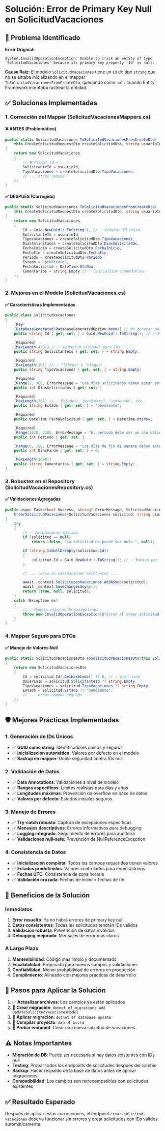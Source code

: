 # Solución: Error de Primary Key Null en SolicitudVacaciones

## 🚨 **Problema Identificado**

**Error Original:**
```
System.InvalidOperationException: Unable to track an entity of type 'SolicitudVacaciones' because its primary key property 'Id' is null.
```

**Causa Raíz:**
El modelo `SolicitudVacaciones` tiene un `Id` de tipo `string` que no se estaba inicializando en el mapper `ToSolicitudVacacionesFromCreateDto`, quedando como `null` cuando Entity Framework intentaba rastrear la entidad.

## ✅ **Soluciones Implementadas**

### **1. Corrección del Mapper (SolicitudVacacionesMappers.cs)**

#### ❌ **ANTES (Problemático)**
```csharp
public static SolicitudVacaciones ToSolicitudVacacionesFromCreateDto(
    this CreateSolicitudRequestDto createSolicitudDto, string usuarioId)
{
    return new SolicitudVacaciones
    {
        // ❌ Falta: Id = ...
        SolicitanteId = usuarioId,
        TipoVacaciones = createSolicitudDto.TipoVacaciones,
        // ... otros campos
    };
}
```

#### ✅ **DESPUÉS (Corregido)**
```csharp
public static SolicitudVacaciones ToSolicitudVacacionesFromCreateDto(
    this CreateSolicitudRequestDto createSolicitudDto, string usuarioId)
{
    return new SolicitudVacaciones
    {
        Id = Guid.NewGuid().ToString(), // ✅ Generar ID único
        SolicitanteId = usuarioId,
        TipoVacaciones = createSolicitudDto.TipoVacaciones,
        DiasSolicitados = createSolicitudDto.DiasSolicitados,
        FechaInicio = createSolicitudDto.FechaInicio,
        FechaFin = createSolicitudDto.FechaFin,
        Periodo = createSolicitudDto.Periodo,
        Estado = "pendiente",
        FechaSolicitud = DateTime.UtcNow,
        Comentarios = string.Empty // ✅ Inicializar comentarios
    };
}
```

### **2. Mejoras en el Modelo (SolicitudVacaciones.cs)**

#### ✅ **Características Implementadas**
```csharp
public class SolicitudVacaciones
{
    [Key]
    [DatabaseGenerated(DatabaseGeneratedOption.None)] // No generar por DB
    public string Id { get; set; } = Guid.NewGuid().ToString(); // ✅ Valor por defecto

    [Required]
    [MaxLength(450)] // ✅ Longitud estándar para IDs
    public string SolicitanteId { get; set; } = string.Empty;

    [Required]
    [MaxLength(10)] // ✅ "libres" o "bloque"
    public string TipoVacaciones { get; set; } = string.Empty;

    [Required]
    [Range(1, 365, ErrorMessage = "Los días solicitados deben estar entre 1 y 365")]
    public int DiasSolicitados { get; set; }

    [Required]
    [MaxLength(20)] // ✅ Estados: "pendiente", "aprobado", etc.
    public string Estado { get; set; } = "pendiente";

    [Required]
    public DateTime FechaSolicitud { get; set; } = DateTime.UtcNow;

    [Required]
    [Range(2020, 2100, ErrorMessage = "El período debe ser un año válido")]
    public int Periodo { get; set; }

    [Range(0, 100, ErrorMessage = "Los días de fin de semana deben estar entre 0 y 100")]
    public int DiasFinde { get; set; } = 0;

    [MaxLength(1000)]
    public string Comentarios { get; set; } = string.Empty;
}
```

### **3. Robustez en el Repository (SolicitudVacacionesRepository.cs)**

#### ✅ **Validaciones Agregadas**
```csharp
public async Task<(bool Success, string? ErrorMessage, SolicitudVacaciones? Solicitud)> 
    CrearSolicitudVacaciones(SolicitudVacaciones solicitud, string usuarioId)
{
    try
    {
        // ✅ Validaciones básicas
        if (solicitud == null)
            return (false, "La solicitud no puede ser nula.", null);

        if (string.IsNullOrEmpty(solicitud.Id))
        {
            solicitud.Id = Guid.NewGuid().ToString(); // ✅ Backup por seguridad
        }

        // ... resto de validaciones existentes ...

        await _context.SolicitudesVacaciones.AddAsync(solicitud);
        await _context.SaveChangesAsync();
        return (true, null, solicitud);
    }
    catch (Exception ex)
    {
        // ✅ Manejo robusto de excepciones
        throw new InvalidOperationException($"Error al crear solicitud de vacaciones: {ex.Message}", ex);
    }
}
```

### **4. Mapper Seguro para DTOs**

#### ✅ **Manejo de Valores Null**
```csharp
public static SolicitudVacacionesDto ToSolicitudVacacionesDto(this SolicitudVacaciones solicitud)
{
    return new SolicitudVacacionesDto
    {
        Id = solicitud.Id?.GetHashCode() ?? 0, // ✅ Null-safe
        UsuarioId = solicitud.SolicitanteId ?? string.Empty,
        TipoVacaciones = solicitud.TipoVacaciones ?? string.Empty,
        Estado = solicitud.Estado ?? "pendiente",
        // ... otros campos seguros ...
    };
}
```

## 🛡️ **Mejores Prácticas Implementadas**

### **1. Generación de IDs Únicos**
- ✅ **GUID como string**: Identificadores únicos y seguros
- ✅ **Inicialización automática**: Valores por defecto en el modelo
- ✅ **Backup en mapper**: Doble seguridad contra IDs null

### **2. Validación de Datos**
- ✅ **Data Annotations**: Validaciones a nivel de modelo
- ✅ **Rangos específicos**: Límites realistas para días y años
- ✅ **Longitudes máximas**: Prevención de overflow en base de datos
- ✅ **Valores por defecto**: Estados iniciales seguros

### **3. Manejo de Errores**
- ✅ **Try-catch robusto**: Captura de excepciones específicas
- ✅ **Mensajes descriptivos**: Errores informativos para debugging
- ✅ **Logging integrado**: Seguimiento de errores para auditoría
- ✅ **Validaciones null-safe**: Prevención de NullReferenceException

### **4. Consistencia de Datos**
- ✅ **Inicialización completa**: Todos los campos requeridos tienen valores
- ✅ **Estados predefinidos**: Valores controlados para enums/strings
- ✅ **Fechas UTC**: Consistencia de zona horaria
- ✅ **Validación cruzada**: Fechas de inicio < fechas de fin

## 🚀 **Beneficios de la Solución**

### **Inmediatos**
1. **Error resuelto**: Ya no habrá errores de primary key null
2. **Datos consistentes**: Todas las solicitudes tendrán IDs válidos
3. **Validación robusta**: Prevención de datos inválidos
4. **Debugging mejorado**: Mensajes de error más claros

### **A Largo Plazo**
1. **Mantenibilidad**: Código más limpio y documentado
2. **Escalabilidad**: Preparado para nuevos campos y validaciones
3. **Confiabilidad**: Menor probabilidad de errores en producción
4. **Cumplimiento**: Alineado con mejores prácticas de desarrollo

## 📝 **Pasos para Aplicar la Solución**

1. ✅ **Actualizar archivos**: Los cambios ya están aplicados
2. 🔄 **Crear migración**: `dotnet ef migrations add UpdateSolicitudVacacionesModel`
3. 🔄 **Aplicar migración**: `dotnet ef database update`
4. 🔄 **Compilar proyecto**: `dotnet build`
5. 🔄 **Probar endpoint**: Crear una nueva solicitud de vacaciones

## ⚠️ **Notas Importantes**

- **Migración de DB**: Puede ser necesaria si hay datos existentes con IDs null
- **Testing**: Probar todos los endpoints de solicitudes después del cambio
- **Backup**: Hacer respaldo de la base de datos antes de aplicar migraciones
- **Compatibilidad**: Los cambios son retrocompatibles con solicitudes existentes

## ✅ **Resultado Esperado**

Después de aplicar estas correcciones, el endpoint `crear-solicitud-vacaciones` debería funcionar sin errores y crear solicitudes con IDs válidos automáticamente.
